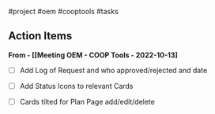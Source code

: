 #project #oem #cooptools #tasks

## Action Items
**From - [[Meeting OEM - COOP Tools - 2022-10-13]**
- [ ] Add Log of Request and who approved/rejected and date
- [ ] Add Status Icons to relevant Cards 
- [ ] Cards tilted for Plan Page add/edit/delete

